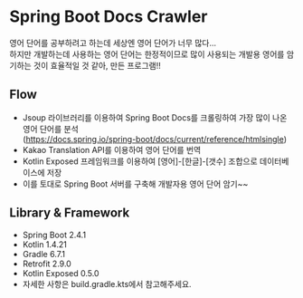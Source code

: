 # Spring Boot Docs Crawler
영어 단어를 공부하려고 하는데 세상엔 영어 단어가 너무 많다...  
하지만 개발하는데 사용하는 영어 단어는 한정적이므로 많이 사용되는 개발용 영어를 암기하는 것이 효율적일 것 같아, 만든 프로그램!!  

## Flow
- Jsoup 라이브러리를 이용하여 Spring Boot Docs를 크롤링하여 가장 많이 나온 영어 단어를 분석  
  (https://docs.spring.io/spring-boot/docs/current/reference/htmlsingle)
- Kakao Translation API를 이용하여 영어 단어를 번역
- Kotlin Exposed 프레임워크를 이용하여 [영어]-[한글]-[갯수] 조합으로 데이터베이스에 저장
- 이를 토대로 Spring Boot 서버를 구축해 개발자용 영어 단어 암기~~

## Library & Framework
- Spring Boot 2.4.1
- Kotlin 1.4.21
- Gradle 6.7.1
- Retrofit 2.9.0
- Kotlin Exposed 0.5.0
- 자세한 사항은 build.gradle.kts에서 참고해주세요.
